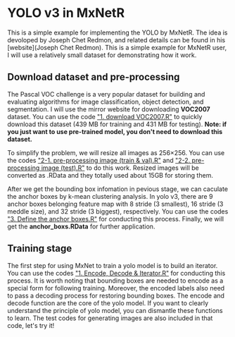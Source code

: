 
YOLO v3 in MxNetR
===

This is a simple example for implementing the YOLO by MxNetR. The idea is devoloped by Joseph Chet Redmon, and related details can be found in his [website](Joseph Chet Redmon). This is a simple example for MxNetR user, I will use a relatively small dataset for demonstrating how it work. 

Download dataset and pre-processing
---

The Pascal VOC challenge is a very popular dataset for building and evaluating algorithms for image classification, object detection, and segmentation. I will use the mirror website for downloading **VOC2007** dataset. You can use the code ["1. download VOC2007.R"](https://github.com/xup6fup/MxNetR-YOLO/blob/master/code/Processing%20data/1.%20download%20VOC2007.R) to quickly download this dataset (439 MB for training and 431 MB for testing). **Note: if you just want to use pre-trained model, you don't need to download this dataset.**

To simplify the problem, we will resize all images as 256×256. You can use the codes ["2-1. pre-processing image (train & val).R"](https://github.com/xup6fup/MxNetR-YOLO/blob/master/code/Processing%20data/2-1.%20pre-processing%20image%20(train%20%26%20val).R) and ["2-2. pre-processing image (test).R"](https://github.com/xup6fup/MxNetR-YOLO/blob/master/code/Processing%20data/2-2.%20pre-processing%20image%20(test).R) to do this work. Resized images will be converted as .RData and they totally used about 15GB for storing them.

After we get the bounding box infomation in pevious stage, we can caculate the anchor boxes by k-mean clustering analysis. In yolo v3, there are 9 anchor boxes belonging feature map with 8 stride (3 smallest), 16 stride (3 meddle size), and 32 stride (3 biggest), respectively. You can use the codes ["3. Define the anchor boxes.R"](https://github.com/xup6fup/MxNetR-YOLO/blob/master/code/Processing%20data/3.%20Define%20the%20anchor%20boxes.R) for conducting this process. Finally, we will get the **anchor_boxs.RData** for further application.

Training stage
---

The first step for using MxNet to train a yolo model is to build an iterator. You can use the codes ["1. Encode, Decode & Iterator.R"](https://github.com/xup6fup/MxNetR-YOLO/blob/master/code/Training/1.%20Encode,%20Decode%20%26%20Iterator.R) for conducting this process. It is worth noting that bounding boxes are needed to encode as a special form for following training. Moreover, the encoded labels also need to pass a decoding process for restoring bounding boxes. The encode and decode function are the core of the yolo model. If you want to clearly understand the principle of yolo model, you can dismantle these functions to learn. The test codes for generating images are also included in that code, let's try it!


 



